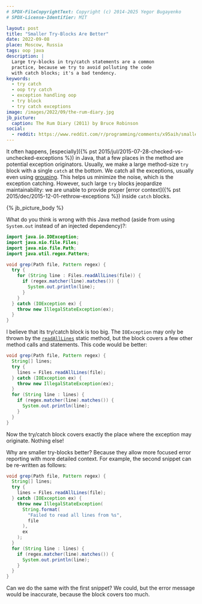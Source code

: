 ```yaml
---
# SPDX-FileCopyrightText: Copyright (c) 2014-2025 Yegor Bugayenko
# SPDX-License-Identifier: MIT

layout: post
title: "Smaller Try-Blocks Are Better"
date: 2022-09-08
place: Moscow, Russia
tags: oop java
description: |
  Large try-blocks in try/catch statements are a common
  practice, because we try to avoid polluting the code
  with catch blocks; it's a bad tendency.
keywords:
  - try catch
  - oop try catch
  - exception handling oop
  - try block
  - try catch exceptions
image: /images/2022/09/the-rum-diary.jpg
jb_picture:
  caption: The Rum Diary (2011) by Bruce Robinson
social:
  - reddit: https://www.reddit.com/r/programming/comments/x95aih/smaller_tryblocks_are_better/
---
```


It often happens, [especially]({% pst 2015/jul/2015-07-28-checked-vs-unchecked-exceptions %})
in Java, that a few places in the method
are potential exception originators. Usually, we make a large method-size
`try` block with a single `catch` at the bottom. We catch all
the exceptions, usually even using
[grouping](https://docs.oracle.com/javase/7/docs/technotes/guides/language/catch-multiple.html).
This helps us minimize the noise, which is the exception catching.
However, such large `try` blocks jeopardize maintainability: we are unable
to provide proper [error context]({% pst 2015/dec/2015-12-01-rethrow-exceptions %})
inside `catch` blocks.

<!--more-->

{% jb_picture_body %}

What do you think is wrong with this Java method
(aside from using `System.out` instead of an injected dependency)?:

```java
import java.io.IOException;
import java.nio.file.Files;
import java.nio.file.Path;
import java.util.regex.Pattern;

void grep(Path file, Pattern regex) {
  try {
    for (String line : Files.readAllLines(file)) {
      if (regex.matcher(line).matches()) {
        System.out.println(line);
      }
    }
  } catch (IOException ex) {
    throw new IllegalStateException(ex);
  }
}
```

I believe that its try/catch block is too big. The `IOException` may only be
thrown by the [`readAllLines`](https://docs.oracle.com/javase/8/docs/api/java/nio/file/Files.html#readAllLines-java.nio.file.Path-)
static method, but the block covers a few other method calls
and statements. This code would be better:


```java
void grep(Path file, Pattern regex) {
  String[] lines;
  try {
    lines = Files.readAllLines(file);
  } catch (IOException ex) {
    throw new IllegalStateException(ex);
  }
  for (String line : lines) {
    if (regex.matcher(line).matches()) {
      System.out.println(line);
    }
  }
}
```

Now the try/catch block covers exactly the place where the exception
may originate. Nothing else!

Why are smaller try-blocks better? Because they allow more
focused error reporting with more detailed context. For example, the
second snippet can be re-written as follows:

```java
void grep(Path file, Pattern regex) {
  String[] lines;
  try {
    lines = Files.readAllLines(file);
  } catch (IOException ex) {
    throw new IllegalStateException(
      String.format(
        "Failed to read all lines from %s",
        file
      ),
      ex
    );
  }
  for (String line : lines) {
    if (regex.matcher(line).matches()) {
      System.out.println(line);
    }
  }
}
```

Can we do the same with the first snippet? We could, but the
error message would be inaccurate, because the block covers too much.
